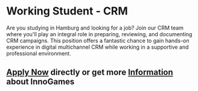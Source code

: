 <h1>Working Student - CRM</h1>
Are you studying in Hamburg and looking for a job? Join our CRM team where you'll play an integral role in preparing, reviewing, and documenting CRM campaigns. This position offers a fantastic chance to gain hands-on experience in digital multichannel CRM while working in a supportive and professional environment.


<h2><a href="https://jobs.eu.lever.co/innogames/2b2df4da-2ab4-4081-95de-07dd22a11c9c/apply">Apply Now</a> directly or get more <a href="https://jobs.eu.lever.co/innogames/2b2df4da-2ab4-4081-95de-07dd22a11c9c">Information</a> about InnoGames</h2>